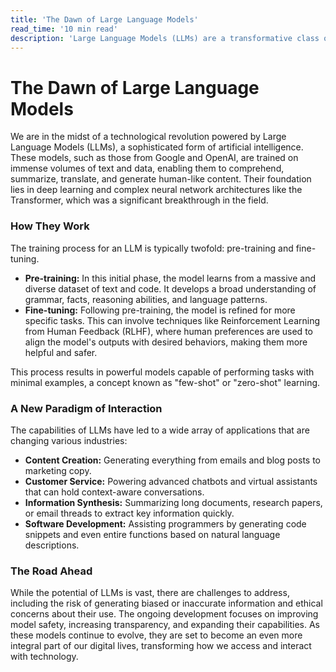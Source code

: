 ```yaml
---
title: 'The Dawn of Large Language Models'
read_time: '10 min read'
description: 'Large Language Models (LLMs) are a transformative class of AI that can understand and generate human-like text. Based on deep learning and trained on vast datasets, they are reshaping how we interact with information and technology.'
---
```


# The Dawn of Large Language Models

We are in the midst of a technological revolution powered by Large Language Models (LLMs), a sophisticated form of artificial intelligence. These models, such as those from Google and OpenAI, are trained on immense volumes of text and data, enabling them to comprehend, summarize, translate, and generate human-like content. Their foundation lies in deep learning and complex neural network architectures like the Transformer, which was a significant breakthrough in the field.

### How They Work

The training process for an LLM is typically twofold: pre-training and fine-tuning.

- **Pre-training:** In this initial phase, the model learns from a massive and diverse dataset of text and code. It develops a broad understanding of grammar, facts, reasoning abilities, and language patterns.
- **Fine-tuning:** Following pre-training, the model is refined for more specific tasks. This can involve techniques like Reinforcement Learning from Human Feedback (RLHF), where human preferences are used to align the model's outputs with desired behaviors, making them more helpful and safer.

This process results in powerful models capable of performing tasks with minimal examples, a concept known as "few-shot" or "zero-shot" learning.

### A New Paradigm of Interaction

The capabilities of LLMs have led to a wide array of applications that are changing various industries:

- **Content Creation:** Generating everything from emails and blog posts to marketing copy.
- **Customer Service:** Powering advanced chatbots and virtual assistants that can hold context-aware conversations.
- **Information Synthesis:** Summarizing long documents, research papers, or email threads to extract key information quickly.
- **Software Development:** Assisting programmers by generating code snippets and even entire functions based on natural language descriptions.

### The Road Ahead

While the potential of LLMs is vast, there are challenges to address, including the risk of generating biased or inaccurate information and ethical concerns about their use. The ongoing development focuses on improving model safety, increasing transparency, and expanding their capabilities. As these models continue to evolve, they are set to become an even more integral part of our digital lives, transforming how we access and interact with technology.
